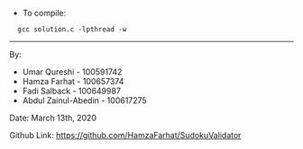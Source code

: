 * To compile: 
``` 
  gcc solution.c -lpthread -w
```
________________________________________

By:
* Umar Qureshi - 100591742  
* Hamza Farhat - 100657374
* Fadi Salback - 100649987
* Abdul Zainul-Abedin - 100617275

Date: March 13th, 2020

Github Link: https://github.com/HamzaFarhat/SudokuValidator


